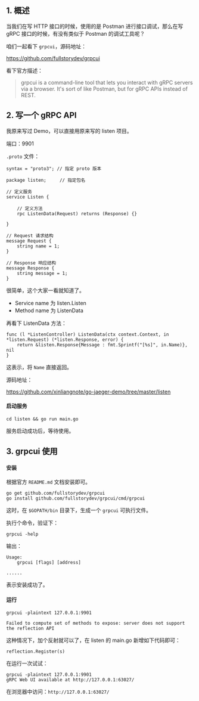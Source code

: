 ## 1. 概述


当我们在写 HTTP 接口的时候，使用的是 Postman 进行接口调试，那么在写 gRPC 接口的时候，有没有类似于 Postman 的调试工具呢？

咱们一起看下 `grpcui`，源码地址：

https://github.com/fullstorydev/grpcui

看下官方描述：

> grpcui is a command-line tool that lets you interact with gRPC servers via a browser. It's sort of like Postman, but for gRPC APIs instead of REST.

## 2. 写一个 gRPC API

我原来写过 Demo，可以直接用原来写的 listen 项目。

端口：9901

`.proto` 文件：

```
syntax = "proto3"; // 指定 proto 版本

package listen;     // 指定包名

// 定义服务
service Listen {

	// 定义方法
	rpc ListenData(Request) returns (Response) {}

}

// Request 请求结构
message Request {
	string name = 1;
}

// Response 响应结构
message Response {
    string message = 1;
}
```

很简单，这个大家一看就知道了。

- Service name 为 listen.Listen
- Method name 为 ListenData

再看下 ListenData 方法：

```
func (l *ListenController) ListenData(ctx context.Context, in *listen.Request) (*listen.Response, error) {
	return &listen.Response{Message : fmt.Sprintf("[%s]", in.Name)}, nil
}
```

这表示，将 `Name` 直接返回。

源码地址：

https://github.com/xinliangnote/go-jaeger-demo/tree/master/listen

#### 启动服务

```
cd listen && go run main.go
```

服务启动成功后，等待使用。

## 3. grpcui 使用

#### 安装

根据官方 `README.md` 文档安装即可。

```
go get github.com/fullstorydev/grpcui
go install github.com/fullstorydev/grpcui/cmd/grpcui
```

这时，在 `$GOPATH/bin` 目录下，生成一个 `grpcui` 可执行文件。

执行个命令，验证下：

```
grpcui -help
```

输出：

```
Usage:
	grpcui [flags] [address]
	
......	
```

表示安装成功了。

#### 运行

```
grpcui -plaintext 127.0.0.1:9901

Failed to compute set of methods to expose: server does not support the reflection API
```

这种情况下，加个反射就可以了，在 listen 的 main.go 新增如下代码即可：

```
reflection.Register(s)
```

在运行一次试试：

```
grpcui -plaintext 127.0.0.1:9901
gRPC Web UI available at http://127.0.0.1:63027/
```

在浏览器中访问：`http://127.0.0.1:63027/`

